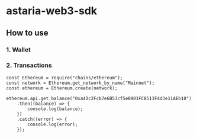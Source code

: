 # astaria-web3-sdk

## How to use

### 1. Wallet

### 2. Transactions

```
const Ethereum = require("chains/ethereum");
const network = Ethereum.get_network_by_name("Mainnet");
const ethereum = Ethereum.create(network);

ethereum.api.get_balance("0xa4Dc2Fcb7e6B53cf5e8901FC8513F4d3e11AEb18")
    .then((balance) => {
        console.log(balance);
    })
    .catch((error) => {
        console.log(error);
    });
```
